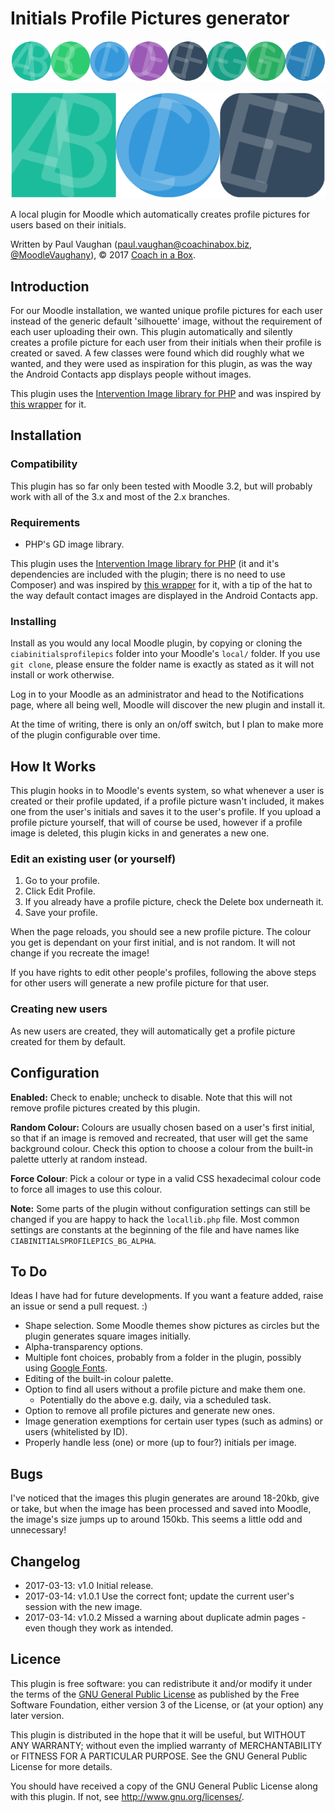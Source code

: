 # Initials Profile Pictures generator

![Example #1](./examples/ciabinitialsprofilepics_example.png)

![Example #2](./examples/ciabinitialsprofilepics_example2.png)

A local plugin for Moodle which automatically creates profile pictures for users based on their initials.

Written by Paul Vaughan (<paul.vaughan@coachinabox.biz>, [@MoodleVaughany](http://twitter.com/moodlevaughany)), &copy; 2017 [Coach in a Box](http://www.coachinabox.biz/).


## Introduction

For our Moodle installation, we wanted unique profile pictures for each user instead of the generic default 'silhouette' image, without the requirement of each user uploading their own. This plugin automatically and silently creates a profile picture for each user from their initials when their profile is created or saved. A few classes were found which did roughly what we wanted, and they were used as inspiration for this plugin, as was the way the Android Contacts app displays people without images.

This plugin uses the [Intervention Image library for PHP](http://image.intervention.io/) and was inspired by [this wrapper](https://github.com/yohang88/letter-avatar_) for it.


## Installation

### Compatibility

This plugin has so far only been tested with Moodle 3.2, but will probably work with all of the 3.x and most of the 2.x branches.

### Requirements

* PHP's GD image library.

This plugin uses the [Intervention Image library for PHP](http://image.intervention.io/) (it and it's dependencies are included with the plugin; there is no need to use Composer) and was inspired by [this wrapper](https://github.com/yohang88/letter-avatar_) for it, with a tip of the hat to the way default contact images are displayed in the Android Contacts app.


### Installing

Install as you would any local Moodle plugin, by copying or cloning the `ciabinitialsprofilepics` folder into your Moodle's `local/` folder. If you use `git clone`, please ensure the folder name is exactly as stated as it will not install or work otherwise.

Log in to your Moodle as an administrator and head to the Notifications page, where all being well, Moodle will discover the new plugin and install it.

At the time of writing, there is only an on/off switch, but I plan to make more of the plugin configurable over time.


## How It Works

This plugin hooks in to Moodle's events system, so what whenever a user is created or their profile updated, if a profile picture wasn't included, it makes one from the user's initials and saves it to the user's profile. If you upload a profile picture yourself, that will of course be used, however if a profile image is deleted, this plugin kicks in and generates a new one.


### Edit an existing user (or yourself)

1. Go to your profile.
2. Click Edit Profile.
3. If you already have a profile picture, check the Delete box underneath it.
4. Save your profile.

When the page reloads, you should see a new profile picture. The colour you get is dependant on your first initial, and is not random. It will not change if you recreate the image!

If you have rights to edit other people's profiles, following the above steps for other users will generate a new profile picture for that user.


### Creating new users

As new users are created, they will automatically get a profile picture created for them by default.


## Configuration

**Enabled:** Check to enable; uncheck to disable. Note that this will not remove profile pictures created by this plugin.

**Random Colour:** Colours are usually chosen based on a user's first initial, so that if an image is removed and recreated, that user will get the same background colour. Check this option to choose a colour from the built-in palette utterly at random instead.

**Force Colour**: Pick a colour or type in a valid CSS hexadecimal colour code to force all images to use this colour.

**Note:** Some parts of the plugin without configuration settings can still be changed if you are happy to hack the `locallib.php` file.  Most common settings are constants at the beginning of the file and have names like `CIABINITIALSPROFILEPICS_BG_ALPHA`.


## To Do

Ideas I have had for future developments. If you want a feature added, raise an issue or send a pull request. :)

* Shape selection. Some Moodle themes show pictures as circles but the plugin generates square images initially.
* Alpha-transparency options.
* Multiple font choices, probably from a folder in the plugin, possibly using [Google Fonts](https://github.com/google/fonts).
* Editing of the built-in colour palette.
* Option to find all users without a profile picture and make them one.
  * Potentially do the above e.g. daily, via a scheduled task.
* Option to remove all profile pictures and generate new ones.
* Image generation exemptions for certain user types (such as admins) or users (whitelisted by ID).
* Properly handle less (one) or more (up to four?) initials per image.


## Bugs

I've noticed that the images this plugin generates are around 18-20kb, give or take, but when the image has been processed and saved into Moodle, the image's size jumps up to around 150kb. This seems a little odd and unnecessary!


## Changelog

* 2017-03-13:     v1.0        Initial release.
* 2017-03-14:     v1.0.1      Use the correct font; update the current user's session with the new image.
* 2017-03-14:     v1.0.2      Missed a warning about duplicate admin pages - even though they work as intended.


## Licence

This plugin is free software: you can redistribute it and/or modify it under the terms of the [GNU General Public License](https://www.gnu.org/licenses/gpl.txt) as published by the Free Software Foundation, either version 3 of the License, or (at your option) any later version.

This plugin is distributed in the hope that it will be useful, but WITHOUT ANY WARRANTY; without even the implied warranty of MERCHANTABILITY or FITNESS FOR A PARTICULAR PURPOSE. See the GNU General Public License for more details.

You should have received a copy of the GNU General Public License along with this plugin. If not, see <http://www.gnu.org/licenses/>.
